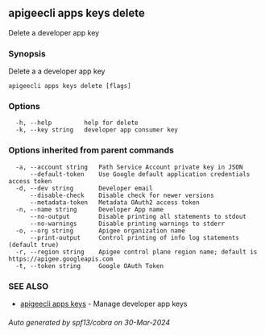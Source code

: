 ## apigeecli apps keys delete

Delete a developer app key

### Synopsis

Delete a a developer app key

```
apigeecli apps keys delete [flags]
```

### Options

```
  -h, --help         help for delete
  -k, --key string   developer app consumer key
```

### Options inherited from parent commands

```
  -a, --account string   Path Service Account private key in JSON
      --default-token    Use Google default application credentials access token
  -d, --dev string       Developer email
      --disable-check    Disable check for newer versions
      --metadata-token   Metadata OAuth2 access token
  -n, --name string      Developer App name
      --no-output        Disable printing all statements to stdout
      --no-warnings      Disable printing warnings to stderr
  -o, --org string       Apigee organization name
      --print-output     Control printing of info log statements (default true)
  -r, --region string    Apigee control plane region name; default is https://apigee.googleapis.com
  -t, --token string     Google OAuth Token
```

### SEE ALSO

* [apigeecli apps keys](apigeecli_apps_keys.md)	 - Manage developer app keys

###### Auto generated by spf13/cobra on 30-Mar-2024
